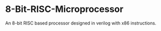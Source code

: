 # 8-Bit-RISC-Microprocessor
An 8-bit RISC based processor designed in verilog with x86 instructions.
